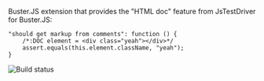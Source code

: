 Buster.JS extension that provides the "HTML doc" feature from JsTestDriver
for Buster.JS:

    "should get markup from comments": function () {
        /*:DOC element = <div class="yeah"></div>*/
        assert.equals(this.element.className, "yeah");
    }

![Build status](https://secure.travis-ci.org/busterjs/buster-html-doc.png?branch=master)
